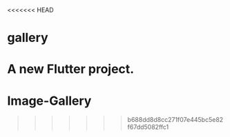 <<<<<<< HEAD
# gallery

A new Flutter project.
=======
# Image-Gallery
>>>>>>> b688dd8d8cc271f07e445bc5e82f67dd5082ffc1
